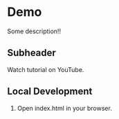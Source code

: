 # Demo

Some description!!

## Subheader

Watch tutorial on YouTube.

## Local Development

1. Open index.html in your browser.
